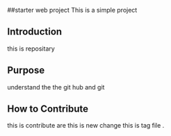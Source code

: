 ##starter web project
 This is a simple project

## Introduction
this is repositary
## Purpose
understand the the git hub and git 
## How to Contribute
 this is contribute are 
this is new change
this is tag file .
